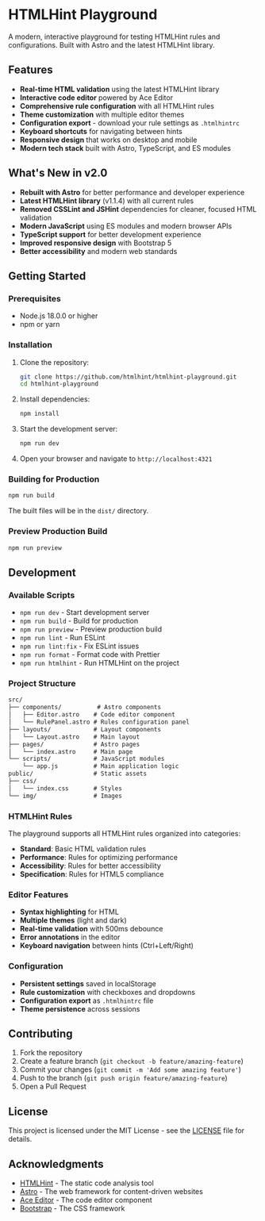 # HTMLHint Playground

A modern, interactive playground for testing HTMLHint rules and configurations. Built with Astro and the latest HTMLHint library.

## Features

- **Real-time HTML validation** using the latest HTMLHint library
- **Interactive code editor** powered by Ace Editor
- **Comprehensive rule configuration** with all HTMLHint rules
- **Theme customization** with multiple editor themes
- **Configuration export** - download your rule settings as `.htmlhintrc`
- **Keyboard shortcuts** for navigating between hints
- **Responsive design** that works on desktop and mobile
- **Modern tech stack** built with Astro, TypeScript, and ES modules

## What's New in v2.0

- **Rebuilt with Astro** for better performance and developer experience
- **Latest HTMLHint library** (v1.1.4) with all current rules
- **Removed CSSLint and JSHint** dependencies for cleaner, focused HTML validation
- **Modern JavaScript** using ES modules and modern browser APIs
- **TypeScript support** for better development experience
- **Improved responsive design** with Bootstrap 5
- **Better accessibility** and modern web standards

## Getting Started

### Prerequisites

- Node.js 18.0.0 or higher
- npm or yarn

### Installation

1. Clone the repository:
   ```bash
   git clone https://github.com/htmlhint/htmlhint-playground.git
   cd htmlhint-playground
   ```

2. Install dependencies:
   ```bash
   npm install
   ```

3. Start the development server:
   ```bash
   npm run dev
   ```

4. Open your browser and navigate to `http://localhost:4321`

### Building for Production

```bash
npm run build
```

The built files will be in the `dist/` directory.

### Preview Production Build

```bash
npm run preview
```

## Development

### Available Scripts

- `npm run dev` - Start development server
- `npm run build` - Build for production
- `npm run preview` - Preview production build
- `npm run lint` - Run ESLint
- `npm run lint:fix` - Fix ESLint issues
- `npm run format` - Format code with Prettier
- `npm run htmlhint` - Run HTMLHint on the project

### Project Structure

```txt
src/
├── components/          # Astro components
│   ├── Editor.astro    # Code editor component
│   └── RulePanel.astro # Rules configuration panel
├── layouts/            # Layout components
│   └── Layout.astro    # Main layout
├── pages/              # Astro pages
│   └── index.astro     # Main page
└── scripts/            # JavaScript modules
    └── app.js          # Main application logic
public/                 # Static assets
├── css/
│   └── index.css       # Styles
└── img/                # Images
```

### HTMLHint Rules

The playground supports all HTMLHint rules organized into categories:

- **Standard**: Basic HTML validation rules
- **Performance**: Rules for optimizing performance
- **Accessibility**: Rules for better accessibility
- **Specification**: Rules for HTML5 compliance

### Editor Features

- **Syntax highlighting** for HTML
- **Multiple themes** (light and dark)
- **Real-time validation** with 500ms debounce
- **Error annotations** in the editor
- **Keyboard navigation** between hints (Ctrl+Left/Right)

### Configuration

- **Persistent settings** saved in localStorage
- **Rule customization** with checkboxes and dropdowns
- **Configuration export** as `.htmlhintrc` file
- **Theme persistence** across sessions

## Contributing

1. Fork the repository
2. Create a feature branch (`git checkout -b feature/amazing-feature`)
3. Commit your changes (`git commit -m 'Add some amazing feature'`)
4. Push to the branch (`git push origin feature/amazing-feature`)
5. Open a Pull Request

## License

This project is licensed under the MIT License - see the [LICENSE](LICENSE) file for details.

## Acknowledgments

- [HTMLHint](https://htmlhint.com/) - The static code analysis tool
- [Astro](https://astro.build/) - The web framework for content-driven websites
- [Ace Editor](https://ace.c9.io/) - The code editor component
- [Bootstrap](https://getbootstrap.com/) - The CSS framework
